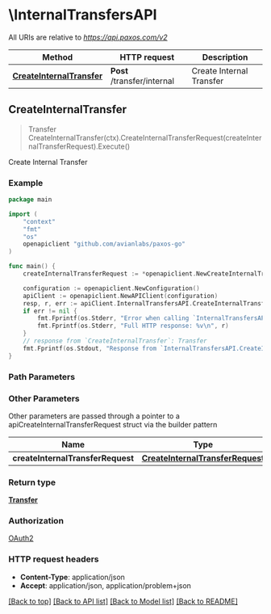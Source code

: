 # \InternalTransfersAPI

All URIs are relative to *https://api.paxos.com/v2*

Method | HTTP request | Description
------------- | ------------- | -------------
[**CreateInternalTransfer**](InternalTransfersAPI.md#CreateInternalTransfer) | **Post** /transfer/internal | Create Internal Transfer



## CreateInternalTransfer

> Transfer CreateInternalTransfer(ctx).CreateInternalTransferRequest(createInternalTransferRequest).Execute()

Create Internal Transfer



### Example

```go
package main

import (
	"context"
	"fmt"
	"os"
	openapiclient "github.com/avianlabs/paxos-go"
)

func main() {
	createInternalTransferRequest := *openapiclient.NewCreateInternalTransferRequest("FromProfileId_example", "ToProfileId_example", "Amount_example", "Asset_example") // CreateInternalTransferRequest | 

	configuration := openapiclient.NewConfiguration()
	apiClient := openapiclient.NewAPIClient(configuration)
	resp, r, err := apiClient.InternalTransfersAPI.CreateInternalTransfer(context.Background()).CreateInternalTransferRequest(createInternalTransferRequest).Execute()
	if err != nil {
		fmt.Fprintf(os.Stderr, "Error when calling `InternalTransfersAPI.CreateInternalTransfer``: %v\n", err)
		fmt.Fprintf(os.Stderr, "Full HTTP response: %v\n", r)
	}
	// response from `CreateInternalTransfer`: Transfer
	fmt.Fprintf(os.Stdout, "Response from `InternalTransfersAPI.CreateInternalTransfer`: %v\n", resp)
}
```

### Path Parameters



### Other Parameters

Other parameters are passed through a pointer to a apiCreateInternalTransferRequest struct via the builder pattern


Name | Type | Description  | Notes
------------- | ------------- | ------------- | -------------
 **createInternalTransferRequest** | [**CreateInternalTransferRequest**](CreateInternalTransferRequest.md) |  | 

### Return type

[**Transfer**](Transfer.md)

### Authorization

[OAuth2](../README.md#OAuth2)

### HTTP request headers

- **Content-Type**: application/json
- **Accept**: application/json, application/problem+json

[[Back to top]](#) [[Back to API list]](../README.md#documentation-for-api-endpoints)
[[Back to Model list]](../README.md#documentation-for-models)
[[Back to README]](../README.md)

